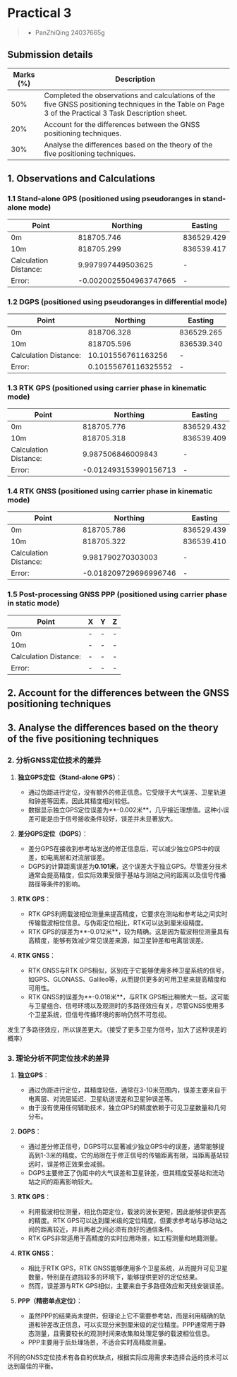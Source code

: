 # Practical 3
> - PanZhiQing 24037665g


## Submission details

| Marks (%) | Description |
| --- | --- |
| 50% | Completed the observations and calculations of the five GNSS positioning techniques in the Table on Page 3 of the Practical 3 Task Description sheet. |
| 20% | Account for the differences between the GNSS positioning techniques. |
| 30% | Analyse the differences based on the theory of the five positioning techniques. |


## 1. Observations and Calculations

### 1.1 Stand-alone GPS (positioned using pseudoranges in stand-alone mode) 
| Point | Northing | Easting |
| --- | --- | --- |
|0m | 818705.746 | 836529.429 |
|10m | 818705.299 | 836539.417 |
|Calculation Distance: | 9.997997449503625 | - |
|Error: | -0.0020025504963747665 | - |

### 1.2 DGPS (positioned using pseudoranges in differential mode)
| Point | Northing | Easting |
| --- | --- | --- |
|0m | 818706.328 | 836529.265 |
|10m | 818705.596 | 836539.340 |
|Calculation Distance: | 10.101556761163256 | - |
|Error: | 0.10155676116325552 | - |

### 1.3 RTK GPS (positioned using carrier phase in kinematic mode) 
| Point | Northing | Easting |
| --- | --- | --- |
|0m | 818705.776 | 836529.432 |
|10m | 818705.318 | 836539.409 |
|Calculation Distance: | 9.987506846009843 | - |
|Error: | -0.012493153990156713 | - |

### 1.4 RTK GNSS (positioned using carrier phase in kinematic mode) 
| Point | Northing | Easting |
| --- | --- | --- |
|0m | 818705.786 | 836529.439 |
|10m | 818705.322 | 836539.410 |
|Calculation Distance: | 9.981790270303003 | - |
|Error: | -0.018209729696996746 | - |

### 1.5 Post-processing GNSS PPP (positioned using carrier phase in static mode) 
| Point | X | Y | Z |
| --- | --- | --- | --- |
|0m | - | - | - |
|10m | - | - | - |
|Calculation Distance: | - | - | - |
|Error: | - | - | - |

## 2. Account for the differences between the GNSS positioning techniques

## 3. Analyse the differences based on the theory of the five positioning techniques


### 2. 分析GNSS定位技术的差异

1. **独立GPS定位（Stand-alone GPS）**：
   - 通过伪距进行定位，没有额外的修正信息。它受限于大气误差、卫星轨道和钟差等因素，因此其精度相对较低。
   - 数据显示独立GPS定位误差为**-0.002米**，几乎接近理想值。这种小误差可能是由于信号接收条件较好，误差并未显著放大。

2. **差分GPS定位（DGPS）**：
   - 差分GPS在接收到参考站发送的修正信息后，可以减少独立GPS中的误差，如电离层和对流层误差。
   - DGPS的计算距离误差为**0.101米**，这个误差大于独立GPS。尽管差分技术通常会提高精度，但实际效果受限于基站与测站之间的距离以及信号传播路径等条件的影响。

3. **RTK GPS**：
   - RTK GPS利用载波相位测量来提高精度，它要求在测站和参考站之间实时传输载波相位信息。与伪距定位相比，RTK可以达到厘米级精度。
   - RTK GPS的误差为**-0.012米**，较为精确。这是因为载波相位测量具有高精度，能够有效减少常见误差来源，如卫星钟差和电离层误差。

4. **RTK GNSS**：
   - RTK GNSS与RTK GPS相似，区别在于它能够使用多种卫星系统的信号，如GPS、GLONASS、Galileo等，从而提供更多的可用卫星来提高精度和可用性。
   - RTK GNSS的误差为**-0.018米**，与RTK GPS相比稍微大一些。这可能与卫星组合、信号环境以及观测时的多路径效应有关，尽管GNSS使用多个卫星系统，但信号传播环境的影响仍然不可忽视。

发生了多路径效应，所以误差更大。（接受了更多卫星为信号，加大了这种误差的概率）

### 3. 理论分析不同定位技术的差异

1. **独立GPS**：
   - 通过伪距进行定位，其精度较低，通常在3-10米范围内，误差主要来自于电离层、对流层延迟、卫星轨道误差和卫星钟误差等。
   - 由于没有使用任何辅助技术，独立GPS的精度依赖于可见卫星数量和几何分布。

2. **DGPS**：
   - 通过差分修正信号，DGPS可以显著减少独立GPS中的误差，通常能够提高到1-3米的精度。它的局限在于修正信号的传输距离有限，当距离基站较远时，误差修正效果会减弱。
   - DGPS主要修正了伪距中的大气误差和卫星钟差，但其精度受基站和流动站之间的距离影响较大。

3. **RTK GPS**：
   - 利用载波相位测量，相比伪距定位，载波的波长更短，因此能够提供更高的精度。RTK GPS可以达到厘米级的定位精度，但要求参考站与移动站之间的距离较近，并且两者之间必须有良好的通信条件。
   - RTK GPS非常适用于高精度的实时应用场景，如工程测量和地籍测量。

4. **RTK GNSS**：
   - 相比于RTK GPS，RTK GNSS能够使用多个卫星系统，从而提升可见卫星数量，特别是在遮挡较多的环境下，能够提供更好的定位结果。
   - 然而，误差源与RTK GPS相似，主要来自于多路径效应和天线安装误差。

5. **PPP（精密单点定位）**：
   - 虽然PPP的结果尚未提供，但理论上它不需要参考站，而是利用精确的轨道和钟差改正信息，可以实现分米到厘米级的定位精度。PPP通常用于静态测量，且需要较长的观测时间来收集和处理足够的载波相位信息。
   - PPP主要用于后处理场景，不适合实时高精度测量。

不同的GNSS定位技术有各自的优缺点，根据实际应用需求来选择合适的技术可以达到最佳的平衡。